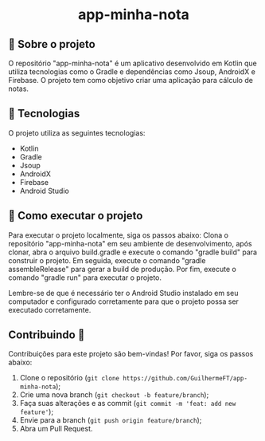 <h1 align="center">app-minha-nota</h1>

## 🔎 Sobre o projeto
O repositório "app-minha-nota" é um aplicativo desenvolvido em Kotlin que utiliza tecnologias como o Gradle e dependências como Jsoup, AndroidX e Firebase. O projeto tem como objetivo criar uma aplicação para cálculo de notas.

## 🧪 Tecnologias
O projeto utiliza as seguintes tecnologias:
* Kotlin
* Gradle
* Jsoup
* AndroidX
* Firebase
* Android Studio

## 🚀 Como executar o projeto
Para executar o projeto localmente, siga os passos abaixo:
Clona o repositório "app-minha-nota" em seu ambiente de desenvolvimento, após clonar, abra o arquivo build.gradle e execute o comando "gradle build" para construir o projeto. Em seguida, execute o comando "gradle assembleRelease" para gerar a build de produção. Por fim, execute o comando "gradle run" para executar o projeto.

Lembre-se de que é necessário ter o Android Studio instalado em seu computador e configurado corretamente para que o projeto possa ser executado corretamente.

## Contribuindo 🤝
Contribuições para este projeto são bem-vindas! Por favor, siga os passos abaixo:
1. Clone o repositório (`git clone https://github.com/GuilhermeFT/app-minha-nota`);
2. Crie uma nova branch (`git checkout -b feature/branch`);
3. Faça suas alterações e as commit (`git commit -m 'feat: add new feature'`);
4. Envie para a branch (`git push origin feature/branch`);
5. Abra um Pull Request.

